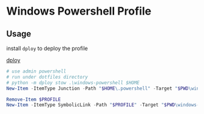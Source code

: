 # Windows Powershell Profile

## Usage

install `dploy` to deploy the profile

[dploy](https://github.com/arecarn/dploy)


```powershell
# use admin powershell
# run under dotfiles directory
# python -m dploy stow .\windows-powershell $HOME
New-Item -ItemType Junction -Path "$HOME\.powershell" -Target "$PWD\windows-powershell\.powershell"

Remove-Item $PROFILE
New-Item -ItemType SymbolicLink -Path "$PROFILE" -Target "$PWD\windows-powershell\init.ps1" 
```
